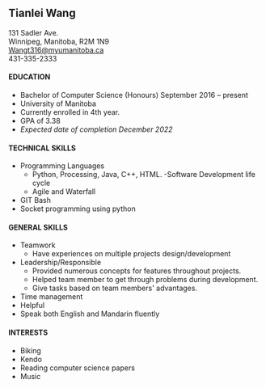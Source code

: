 ## Tianlei Wang
131 Sadler Ave.  
Winnipeg, Manitoba, R2M 1N9  
Wangt316@myumanitoba.ca  
431-335-2333  

#### EDUCATION
- Bachelor of Computer Science (Honours) September 2016 – present
- University of Manitoba
- Currently enrolled in 4th year.
- GPA of 3.38
- _Expected date of completion December 2022_

#### TECHNICAL SKILLS
- Programming Languages
	- Python, Processing, Java, C++, HTML.
-Software Development life cycle
	- Agile and Waterfall
-	GIT Bash
-	Socket programming using python

#### GENERAL SKILLS
-	Teamwork
	- Have experiences on multiple projects design/development
-	Leadership/Responsible
	- Provided numerous concepts for features throughout projects.
	-	Helped team member to get through problems during development.
	-	Give tasks based on team members' advantages.
-	Time management
-	Helpful
-	Speak both English and Mandarin fluently

#### INTERESTS
-	Biking
-	Kendo
-	Reading computer science papers
-	Music
